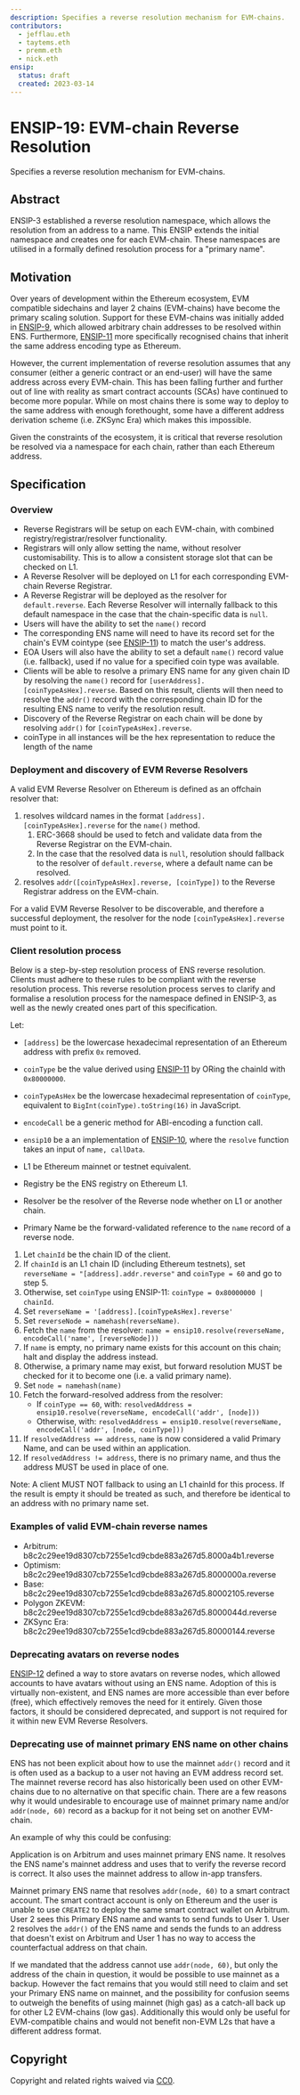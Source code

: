 ```yaml
---
description: Specifies a reverse resolution mechanism for EVM-chains.
contributors:
  - jefflau.eth
  - taytems.eth
  - premm.eth
  - nick.eth
ensip:
  status: draft
  created: 2023-03-14
---
```


# ENSIP-19: EVM-chain Reverse Resolution

Specifies a reverse resolution mechanism for EVM-chains.

## Abstract

ENSIP-3 established a reverse resolution namespace, which allows the resolution from an address to a name. This ENSIP extends the initial namespace and creates one for each EVM-chain. These namespaces are utilised in a formally defined resolution process for a "primary name".

## Motivation

Over years of development within the Ethereum ecosystem, EVM compatible sidechains and layer 2 chains (EVM-chains) have become the primary scaling solution. Support for these EVM-chains was initially added in [ENSIP-9](https://docs.ens.domains/ensip/9), which allowed arbitrary chain addresses to be resolved within ENS. Furthermore, [ENSIP-11](https://docs.ens.domains/ensip/11) more specifically recognised chains that inherit the same address encoding type as Ethereum.

However, the current implementation of reverse resolution assumes that any consumer (either a generic contract or an end-user) will have the same address across every EVM-chain. This has been falling further and further out of line with reality as smart contract accounts (SCAs) have continued to become more popular. While on most chains there is some way to deploy to the same address with enough forethought, some have a different address derivation scheme (i.e. ZKSync Era) which makes this impossible.

Given the constraints of the ecosystem, it is critical that reverse resolution be resolved via a namespace for each chain, rather than each Ethereum address.

## Specification

### Overview

- Reverse Registrars will be setup on each EVM-chain, with combined registry/registrar/resolver functionality.
- Registrars will only allow setting the name, without resolver customisability.
  This is to allow a consistent storage slot that can be checked on L1.
- A Reverse Resolver will be deployed on L1 for each corresponding EVM-chain Reverse Registrar.
- A Reverse Registrar will be deployed as the resolver for `default.reverse`. Each Reverse Resolver will internally fallback to this default namespace in the case that the chain-specific data is `null`.
- Users will have the ability to set the `name()` record
- The corresponding ENS name will need to have its record set for the chain's EVM cointype (see [ENSIP-11](https://docs.ens.domains/ensip/11)) to match the user's address.
- EOA Users will also have the ability to set a default `name()` record value (i.e. fallback), used if no value for a specified coin type was available.
- Clients will be able to resolve a primary ENS name for any given chain ID by resolving the `name()` record for `[userAddress].[coinTypeAsHex].reverse`. Based on this result, clients will then need to resolve the `addr()` record with the corresponding chain ID for the resulting ENS name to verify the resolution result.
- Discovery of the Reverse Registrar on each chain will be done by resolving `addr()` for `[coinTypeAsHex].reverse`.
- coinType in all instances will be the hex representation to reduce the length of the name

### Deployment and discovery of EVM Reverse Resolvers

A valid EVM Reverse Resolver on Ethereum is defined as an offchain resolver that:

1. resolves wildcard names in the format `[address].[coinTypeAsHex].reverse` for the `name()` method.
   1. ERC-3668 should be used to fetch and validate data from the Reverse Registrar on the EVM-chain.
   2. In the case that the resolved data is `null`, resolution should fallback to the resolver of `default.reverse`, where a default name can be resolved.
2. resolves `addr([coinTypeAsHex].reverse, [coinType])` to the Reverse Registrar address on the EVM-chain.

For a valid EVM Reverse Resolver to be discoverable, and therefore a successful deployment, the resolver for the node `[coinTypeAsHex].reverse` must point to it.

### Client resolution process

Below is a step-by-step resolution process of ENS reverse resolution. Clients must adhere to these rules to be compliant with the reverse resolution process. This reverse resolution process serves to clarify and formalise a resolution process for the namespace defined in ENSIP-3, as well as the newly created ones part of this specification.

Let:

- `[address]` be the lowercase hexadecimal representation of an Ethereum address with prefix `0x` removed.

- `coinType` be the value derived using [ENSIP-11](https://docs.ens.domains/ensip/11) by ORing the chainId with `0x80000000`.

- `coinTypeAsHex` be the lowercase hexadecimal representation of `coinType`, equivalent to `BigInt(coinType).toString(16)` in JavaScript.

- `encodeCall` be a generic method for ABI-encoding a function call.

- `ensip10` be a an implementation of [ENSIP-10](https://docs.ens.domains/ensip/10), where the `resolve` function takes an input of `name, callData`.

- L1 be Ethereum mainnet or testnet equivalent.

- Registry be the ENS registry on Ethereum L1.

- Resolver be the resolver of the Reverse node whether on L1 or another chain.

- Primary Name be the forward-validated reference to the `name` record of a reverse node.

1. Let `chainId` be the chain ID of the client.
2. If `chainId` is an L1 chain ID (including Ethereum testnets), set `reverseName = "[address].addr.reverse"` and `coinType = 60` and go to step 5.
3. Otherwise, set `coinType` using ENSIP-11: `coinType = 0x80000000 | chainId`.
4. Set `reverseName = '[address].[coinTypeAsHex].reverse'`
5. Set `reverseNode = namehash(reverseName)`.
6. Fetch the `name` from the resolver: `name = ensip10.resolve(reverseName, encodeCall('name', [reverseNode]))`
7. If `name` is empty, no primary name exists for this account on this chain; halt and display the address instead.
8. Otherwise, a primary name may exist, but forward resolution MUST be checked for it to become one (i.e. a valid primary name).
9. Set `node = namehash(name)`
10. Fetch the forward-resolved address from the resolver:
    - If `coinType == 60`, with: `resolvedAddress = ensip10.resolve(reverseName, encodeCall('addr', [node]))`
    - Otherwise, with: `resolvedAddress = ensip10.resolve(reverseName, encodeCall('addr', [node, coinType]))`
11. If `resolvedAddress == address`, `name` is now considered a valid Primary Name, and can be used within an application.
12. If `resolvedAddress != address`, there is no primary name, and thus the address MUST be used in place of one.

Note: A client MUST NOT fallback to using an L1 chainId for this process. If the result is empty it should be treated as such, and therefore be identical to an address with no primary name set.

### Examples of valid EVM-chain reverse names

- Arbitrum: b8c2c29ee19d8307cb7255e1cd9cbde883a267d5.8000a4b1.reverse
- Optimism:
  b8c2c29ee19d8307cb7255e1cd9cbde883a267d5.8000000a.reverse
- Base: b8c2c29ee19d8307cb7255e1cd9cbde883a267d5.80002105.reverse
- Polygon ZKEVM: b8c2c29ee19d8307cb7255e1cd9cbde883a267d5.8000044d.reverse
- ZKSync Era: b8c2c29ee19d8307cb7255e1cd9cbde883a267d5.80000144.reverse

### Deprecating avatars on reverse nodes

[ENSIP-12](https://docs.ens.domains/ensip/12) defined a way to store avatars on reverse nodes, which allowed accounts to have avatars without using an ENS name. Adoption of this is virtually non-existent, and ENS names are more accessible than ever before (free), which effectively removes the need for it entirely. Given those factors, it should be considered deprecated, and support is not required for it within new EVM Reverse Resolvers.

### Deprecating use of mainnet primary ENS name on other chains

ENS has not been explicit about how to use the mainnet `addr()` record and it is often used as a backup to a user not having an EVM address record set. The mainnet reverse record has also historically been used on other EVM-chains due to no alternative on that specific chain. There are a few reasons why it would undesirable to encourage use of mainnet primary name and/or `addr(node, 60)` record as a backup for it not being set on another EVM-chain.

An example of why this could be confusing:

Application is on Arbitrum and uses mainnet primary ENS name. It resolves the ENS name's mainnet address and uses that to verify the reverse record is correct. It also uses the mainnet address to allow in-app transfers.

Mainnet primary ENS name that resolves `addr(node, 60)` to a smart contract account. The smart contract account is only on Ethereum and the user is unable to use `CREATE2` to deploy the same smart contract wallet on Arbitrum. User 2 sees this Primary ENS name and wants to send funds to User 1. User 2 resolves the `addr()` of the ENS name and sends the funds to an address that doesn't exist on Arbitrum and User 1 has no way to access the counterfactual address on that chain.

If we mandated that the address cannot use `addr(node, 60)`, but only the address of the chain in question, it would be possible to use mainnet as a backup. However the fact remains that you would still need to claim and set your Primary ENS name on mainnet, and the possibility for confusion seems to outweigh the benefits of using mainnet (high gas) as a catch-all back up for other L2 EVM-chains (low gas). Additionally this would only be useful for EVM-compatible chains and would not benefit non-EVM L2s that have a different address format.

## Copyright

Copyright and related rights waived via [CC0](https://creativecommons.org/publicdomain/zero/1.0/).
